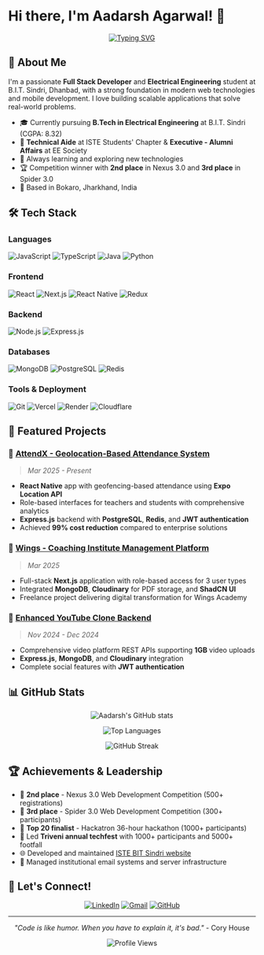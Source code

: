# Hi there, I'm Aadarsh Agarwal! 👋

<div align="center">
  
[![Typing SVG](https://readme-typing-svg.herokuapp.com?font=Fira+Code&pause=1000&color=2196F3&center=true&vCenter=true&width=435&lines=Full+Stack+Developer;Mobile+App+Developer;Tech+Enthusiast;Problem+Solver)](https://git.io/typing-svg)

</div>

## 🚀 About Me

I'm a passionate **Full Stack Developer** and **Electrical Engineering** student at B.I.T. Sindri, Dhanbad, with a strong foundation in modern web technologies and mobile development. I love building scalable applications that solve real-world problems.

- 🎓 Currently pursuing **B.Tech in Electrical Engineering** at B.I.T. Sindri (CGPA: 8.32)
- 💼 **Technical Aide** at ISTE Students' Chapter & **Executive - Alumni Affairs** at EE Society
- 🌱 Always learning and exploring new technologies
- 🏆 Competition winner with **2nd place** in Nexus 3.0 and **3rd place** in Spider 3.0
- 📍 Based in Bokaro, Jharkhand, India

## 🛠️ Tech Stack

### Languages
![JavaScript](https://img.shields.io/badge/-JavaScript-F7DF1E?style=flat-square&logo=javascript&logoColor=black)
![TypeScript](https://img.shields.io/badge/-TypeScript-3178C6?style=flat-square&logo=typescript&logoColor=white)
![Java](https://img.shields.io/badge/-Java-007396?style=flat-square&logo=java&logoColor=white)
![Python](https://img.shields.io/badge/-Python-3776AB?style=flat-square&logo=python&logoColor=white)

### Frontend
![React](https://img.shields.io/badge/-React-61DAFB?style=flat-square&logo=react&logoColor=black)
![Next.js](https://img.shields.io/badge/-Next.js-000000?style=flat-square&logo=next.js&logoColor=white)
![React Native](https://img.shields.io/badge/-React%20Native-61DAFB?style=flat-square&logo=react&logoColor=black)
![Redux](https://img.shields.io/badge/-Redux-764ABC?style=flat-square&logo=redux&logoColor=white)

### Backend
![Node.js](https://img.shields.io/badge/-Node.js-339933?style=flat-square&logo=node.js&logoColor=white)
![Express.js](https://img.shields.io/badge/-Express.js-000000?style=flat-square&logo=express&logoColor=white)

### Databases
![MongoDB](https://img.shields.io/badge/-MongoDB-47A248?style=flat-square&logo=mongodb&logoColor=white)
![PostgreSQL](https://img.shields.io/badge/-PostgreSQL-336791?style=flat-square&logo=postgresql&logoColor=white)
![Redis](https://img.shields.io/badge/-Redis-DC382D?style=flat-square&logo=redis&logoColor=white)

### Tools & Deployment
![Git](https://img.shields.io/badge/-Git-F05032?style=flat-square&logo=git&logoColor=white)
![Vercel](https://img.shields.io/badge/-Vercel-000000?style=flat-square&logo=vercel&logoColor=white)
![Render](https://img.shields.io/badge/-Render-46E3B7?style=flat-square&logo=render&logoColor=white)
![Cloudflare](https://img.shields.io/badge/-Cloudflare-F38020?style=flat-square&logo=cloudflare&logoColor=white)

## 🌟 Featured Projects

### 📱 [AttendX - Geolocation-Based Attendance System](https://github.com/aadarshagarwal1/AttendX)
> *Mar 2025 - Present*
- **React Native** app with geofencing-based attendance using **Expo Location API**
- Role-based interfaces for teachers and students with comprehensive analytics
- **Express.js** backend with **PostgreSQL**, **Redis**, and **JWT authentication**
- Achieved **99% cost reduction** compared to enterprise solutions

### 🏫 [Wings - Coaching Institute Management Platform](https://github.com/aadarshagarwal1/wings)
> *Mar 2025*
- Full-stack **Next.js** application with role-based access for 3 user types
- Integrated **MongoDB**, **Cloudinary** for PDF storage, and **ShadCN UI**
- Freelance project delivering digital transformation for Wings Academy

### 🎥 [Enhanced YouTube Clone Backend](https://github.com/aadarshagarwal1/youtube-backend)
> *Nov 2024 - Dec 2024*
- Comprehensive video platform REST APIs supporting **1GB** video uploads
- **Express.js**, **MongoDB**, and **Cloudinary** integration
- Complete social features with **JWT authentication**

## 📊 GitHub Stats

<div align="center">
  
![Aadarsh's GitHub stats](https://github-readme-stats.vercel.app/api?username=aadarshagarwal1&show_icons=true&theme=tokyonight&hide_border=true)

![Top Languages](https://github-readme-stats.vercel.app/api/top-langs/?username=aadarshagarwal1&layout=compact&theme=tokyonight&hide_border=true)

![GitHub Streak](https://github-readme-streak-stats.herokuapp.com/?user=aadarshagarwal1&theme=tokyonight&hide_border=true)

</div>

## 🏆 Achievements & Leadership

- 🥈 **2nd place** - Nexus 3.0 Web Development Competition (500+ registrations)
- 🥉 **3rd place** - Spider 3.0 Web Development Competition (300+ participants)
- 🏅 **Top 20 finalist** - Hackatron 36-hour hackathon (1000+ participants)
- 👥 Led **Triveni annual techfest** with 1000+ participants and 5000+ footfall
- 🌐 Developed and maintained [ISTE BIT Sindri website](https://www.istebits.com)
- 📧 Managed institutional email systems and server infrastructure

## 🤝 Let's Connect!

<div align="center">

[![LinkedIn](https://img.shields.io/badge/-LinkedIn-0077B5?style=for-the-badge&logo=linkedin&logoColor=white)](https://www.linkedin.com/in/aadarshagarwal/)
[![Gmail](https://img.shields.io/badge/-Gmail-D14836?style=for-the-badge&logo=gmail&logoColor=white)](mailto:aadarshsaroon001@gmail.com)
[![GitHub](https://img.shields.io/badge/-GitHub-100000?style=for-the-badge&logo=github&logoColor=white)](https://github.com/aadarshagarwal1)

</div>

---

<div align="center">

*"Code is like humor. When you have to explain it, it's bad."* - Cory House

![Profile Views](https://komarev.com/ghpvc/?username=aadarshagarwal1&color=brightgreen&style=flat-square)

</div>
